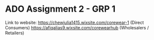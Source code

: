 # ADO Assignment 2 - GRP 1

Link to website:
https://chewjulia1415.wixsite.com/corewear-1 (Direct Consumers)
https://afiqalias9.wixsite.com/corewearhub   (Wholesalers / Retailers)
